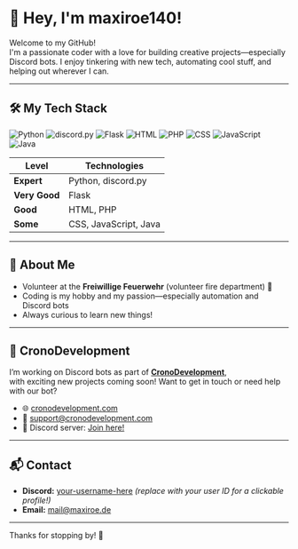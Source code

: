 # 👋 Hey, I'm maxiroe140!

Welcome to my GitHub!  
I'm a passionate coder with a love for building creative projects—especially Discord bots. I enjoy tinkering with new tech, automating cool stuff, and helping out wherever I can.

---

## 🛠️ My Tech Stack

<p>
  <img src="https://img.shields.io/badge/Python-3776AB?style=for-the-badge&logo=python&logoColor=white" alt="Python"/>
  <img src="https://img.shields.io/badge/discord.py-7289DA?style=for-the-badge&logo=discord&logoColor=white" alt="discord.py"/>
  <img src="https://img.shields.io/badge/Flask-000000?style=for-the-badge&logo=flask&logoColor=white" alt="Flask"/>
  <img src="https://img.shields.io/badge/HTML5-E34F26?style=for-the-badge&logo=html5&logoColor=white" alt="HTML"/>
  <img src="https://img.shields.io/badge/PHP-777BB4?style=for-the-badge&logo=php&logoColor=white" alt="PHP"/>
  <img src="https://img.shields.io/badge/CSS3-1572B6?style=for-the-badge&logo=css3&logoColor=white" alt="CSS"/>
  <img src="https://img.shields.io/badge/JavaScript-F7DF1E?style=for-the-badge&logo=javascript&logoColor=black" alt="JavaScript"/>
  <img src="https://img.shields.io/badge/Java-007396?style=for-the-badge&logo=java&logoColor=white" alt="Java"/>
</p>

| Level        | Technologies                 |
|--------------|-----------------------------|
| **Expert**   | Python, discord.py          |
| **Very Good**| Flask                       |
| **Good**     | HTML, PHP                   |
| **Some**     | CSS, JavaScript, Java       |

---

## 🚒 About Me

- Volunteer at the **Freiwillige Feuerwehr** (volunteer fire department) 🚒
- Coding is my hobby and my passion—especially automation and Discord bots
- Always curious to learn new things!

---

## 🤖 CronoDevelopment

I’m working on Discord bots as part of **[CronoDevelopment](https://cronodevelopment.com)**,  
with exciting new projects coming soon! Want to get in touch or need help with our bot?

- 🌐 [cronodevelopment.com](https://cronodevelopment.com)
- 📧 [support@cronodevelopment.com](mailto:support@cronodevelopment.com)
- 💬 Discord server: [Join here!](https://discord.gg/your-invite-here)

---

## 📬 Contact

- **Discord:** [your-username-here](https://discord.com/users/your-user-id-here) _(replace with your user ID for a clickable profile!)_
- **Email:** [mail@maxiroe.de](mailto:mail@maxiroe.de)

---

Thanks for stopping by! 🚀
